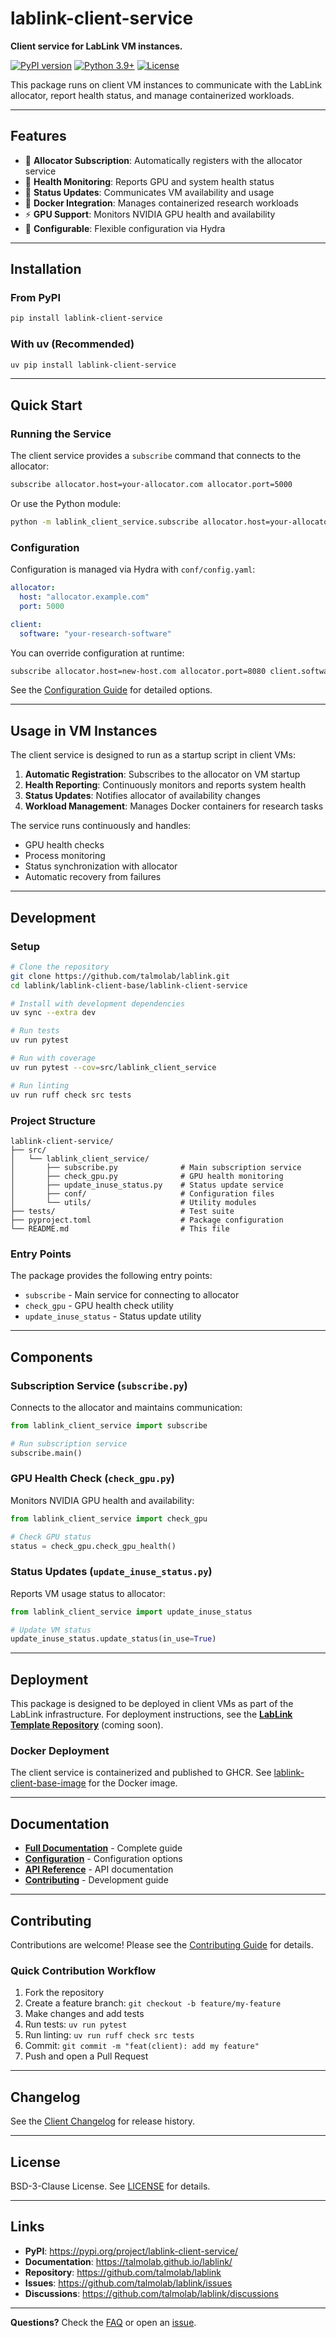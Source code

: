 # lablink-client-service

**Client service for LabLink VM instances.**

[![PyPI version](https://img.shields.io/pypi/v/lablink-client-service)](https://pypi.org/project/lablink-client-service/)
[![Python 3.9+](https://img.shields.io/badge/python-3.9+-blue)](https://www.python.org/downloads/)
[![License](https://img.shields.io/github/license/talmolab/lablink)](https://github.com/talmolab/lablink/blob/main/LICENSE)

This package runs on client VM instances to communicate with the LabLink allocator, report health status, and manage containerized workloads.

---

## Features

- 📡 **Allocator Subscription**: Automatically registers with the allocator service
- 💓 **Health Monitoring**: Reports GPU and system health status
- 🔄 **Status Updates**: Communicates VM availability and usage
- 🐳 **Docker Integration**: Manages containerized research workloads
- ⚡ **GPU Support**: Monitors NVIDIA GPU health and availability
- 🔧 **Configurable**: Flexible configuration via Hydra

---

## Installation

### From PyPI

```bash
pip install lablink-client-service
```

### With uv (Recommended)

```bash
uv pip install lablink-client-service
```

---

## Quick Start

### Running the Service

The client service provides a `subscribe` command that connects to the allocator:

```bash
subscribe allocator.host=your-allocator.com allocator.port=5000
```

Or use the Python module:

```bash
python -m lablink_client_service.subscribe allocator.host=your-allocator.com allocator.port=5000
```

### Configuration

Configuration is managed via Hydra with `conf/config.yaml`:

```yaml
allocator:
  host: "allocator.example.com"
  port: 5000

client:
  software: "your-research-software"
```

You can override configuration at runtime:

```bash
subscribe allocator.host=new-host.com allocator.port=8080 client.software=my-software
```

See the [Configuration Guide](https://talmolab.github.io/lablink/configuration/) for detailed options.

---

## Usage in VM Instances

The client service is designed to run as a startup script in client VMs:

1. **Automatic Registration**: Subscribes to the allocator on VM startup
2. **Health Reporting**: Continuously monitors and reports system health
3. **Status Updates**: Notifies allocator of availability changes
4. **Workload Management**: Manages Docker containers for research tasks

The service runs continuously and handles:
- GPU health checks
- Process monitoring
- Status synchronization with allocator
- Automatic recovery from failures

---

## Development

### Setup

```bash
# Clone the repository
git clone https://github.com/talmolab/lablink.git
cd lablink/lablink-client-base/lablink-client-service

# Install with development dependencies
uv sync --extra dev

# Run tests
uv run pytest

# Run with coverage
uv run pytest --cov=src/lablink_client_service

# Run linting
uv run ruff check src tests
```

### Project Structure

```
lablink-client-service/
├── src/
│   └── lablink_client_service/
│       ├── subscribe.py              # Main subscription service
│       ├── check_gpu.py              # GPU health monitoring
│       ├── update_inuse_status.py    # Status update service
│       ├── conf/                     # Configuration files
│       └── utils/                    # Utility modules
├── tests/                            # Test suite
├── pyproject.toml                    # Package configuration
└── README.md                         # This file
```

### Entry Points

The package provides the following entry points:

- `subscribe` - Main service for connecting to allocator
- `check_gpu` - GPU health check utility
- `update_inuse_status` - Status update utility

---

## Components

### Subscription Service (`subscribe.py`)

Connects to the allocator and maintains communication:

```python
from lablink_client_service import subscribe

# Run subscription service
subscribe.main()
```

### GPU Health Check (`check_gpu.py`)

Monitors NVIDIA GPU health and availability:

```python
from lablink_client_service import check_gpu

# Check GPU status
status = check_gpu.check_gpu_health()
```

### Status Updates (`update_inuse_status.py`)

Reports VM usage status to allocator:

```python
from lablink_client_service import update_inuse_status

# Update VM status
update_inuse_status.update_status(in_use=True)
```

---

## Deployment

This package is designed to be deployed in client VMs as part of the LabLink infrastructure. For deployment instructions, see the **[LabLink Template Repository](https://github.com/talmolab/lablink-template)** (coming soon).

### Docker Deployment

The client service is containerized and published to GHCR. See [lablink-client-base-image](../lablink-client-base-image/) for the Docker image.

---

## Documentation

- **[Full Documentation](https://talmolab.github.io/lablink/)** - Complete guide
- **[Configuration](https://talmolab.github.io/lablink/configuration/)** - Configuration options
- **[API Reference](https://talmolab.github.io/lablink/reference/client/)** - API documentation
- **[Contributing](https://talmolab.github.io/lablink/contributing/)** - Development guide

---

## Contributing

Contributions are welcome! Please see the [Contributing Guide](https://talmolab.github.io/lablink/contributing/) for details.

### Quick Contribution Workflow

1. Fork the repository
2. Create a feature branch: `git checkout -b feature/my-feature`
3. Make changes and add tests
4. Run tests: `uv run pytest`
5. Run linting: `uv run ruff check src tests`
6. Commit: `git commit -m "feat(client): add my feature"`
7. Push and open a Pull Request

---

## Changelog

See the [Client Changelog](https://talmolab.github.io/lablink/changelog-client/) for release history.

---

## License

BSD-3-Clause License. See [LICENSE](https://github.com/talmolab/lablink/blob/main/LICENSE) for details.

---

## Links

- **PyPI**: https://pypi.org/project/lablink-client-service/
- **Documentation**: https://talmolab.github.io/lablink/
- **Repository**: https://github.com/talmolab/lablink
- **Issues**: https://github.com/talmolab/lablink/issues
- **Discussions**: https://github.com/talmolab/lablink/discussions

---

**Questions?** Check the [FAQ](https://talmolab.github.io/lablink/faq/) or open an [issue](https://github.com/talmolab/lablink/issues).
